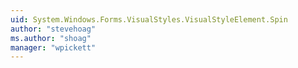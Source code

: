 ```yaml
---
uid: System.Windows.Forms.VisualStyles.VisualStyleElement.Spin
author: "stevehoag"
ms.author: "shoag"
manager: "wpickett"
---
```

